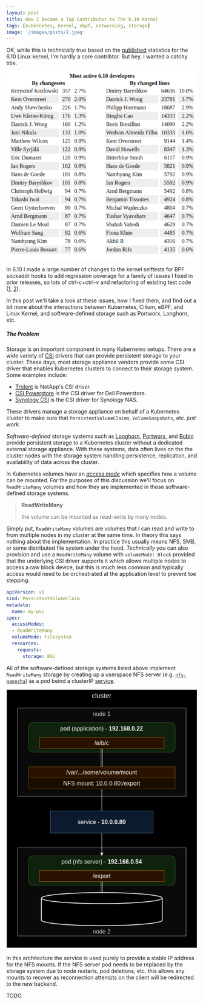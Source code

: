 ```yaml
---
layout: post
title: How I Became a Top Contributor to The 6.10 Kernel
tags: [kubernetes, kernel, ebpf, networking, storage]
image: '/images/posts/2.jpeg'
---
```


OK, while this is *technically* true based on the [published](https://lwn.net/Articles/981559/)
statistics for the 6.10 Linux kernel, I'm hardly a core contribtor. But hey,
I wanted a catchy title.

![alt](/images/posts/6.10-contributors.png)

In 6.10 I made a large number of changes to the kernel selftests for BPF
sockaddr hooks to add regression coverage for a family of issues I fixed in
prior releases, so lots of ctrl-c+ctrl-v and refactoring of existing test code 
([1](https://lore.kernel.org/bpf/20240510190246.3247730-1-jrife@google.com/T/#u),
[2](https://lore.kernel.org/bpf/20240429214529.2644801-1-jrife@google.com/T/#u)).

In this post we'll take a look at these issues, how I fixed them, and find out
a bit more about the interactions between Kubernetes, Cilium, eBPF, and Linux
Kernel, and software-defined storage such as Portworx, Longhorn, etc.

##### The Problem

Storage is an important component in many Kubernetes setups. There are a wide
variety of [CSI](https://kubernetes-csi.github.io/docs/) drivers that can
provide persistent storage to your cluster. These days, most storage appliance
vendors provide some CSI driver that enables Kubernetes clusters to connect to
their storage system. Some examples include:

* [Trident](https://docs.netapp.com/us-en/netapp-solutions/containers/rh-os-n_overview_trident.html)
  is NetApp's CSI driver.
* [CSI Powerstore](https://github.com/dell/csi-powerstore) is the CSI driver for
  Dell Powerstore.
* [Synology CSI](https://github.com/SynologyOpenSource/synology-csi) is the CSI
  driver for Synology NAS.

These drivers manage a storage appliance on behalf of a Kubernetes cluster to
make sure that `PersistentVolumeClaims`, `VolumeSnapshots`, etc. *just work*.

*Software-defined* storage systems such as [Longhorn](https://longhorn.io/),
[Portworx](https://portworx.com/), and [Robin](https://docs.robin.io/) provide
persistent storage to a Kubernetes cluster without a dedicated external storage
appliance. With these systems, data often lives on the the cluster nodes with
the storage system handling persistence, replication, and availability of data
across the cluster.

In Kubernetes volumes have an [*access mode*](https://kubernetes.io/docs/concepts/storage/persistent-volumes/#access-modes)
which specifies how a volume can be mounted. For the purposes of this discussion
we'll focus on `ReadWriteMany` volumes and how they are implemented in these
software-defined storage systems.

> **ReadWriteMany**
>
> the volume can be mounted as read-write by many nodes.

Simply put, `ReadWriteMany` volumes are volumes that I can read and write to
from multiple nodes in my cluster at the same time. In theory this says nothing
about the implementation. In practice this usually means NFS, SMB, or some
distributed file system under the hood. *Technically* you can also provision and
use a `ReadWriteMany` volume with `volumeMode: Block` provided that the
underlying CSI driver supports it which allows multiple nodes to access a raw
block device, but this is much less common and typically access would need to be
orchestrated at the application level to prevent toe stepping.

```yaml
apiVersion: v1
kind: PersistentVolumeClaim
metadata:
  name: my-pvc
spec:
  accessModes:
  - ReadWriteMany
  volumeMode: Filesystem
  resources:
    requests:
      storage: 8Gi
```

All of the software-defined storage systems listed above implement
`ReadWriteMany` storage by creating up a userspace NFS server
(e.g. [`nfs-ganesha`](https://github.com/nfs-ganesha/nfs-ganesha)) as a pod
beind a clusterIP [service](https://kubernetes.io/docs/concepts/services-networking/service/).

![alt](/images/posts/sds.png)

In this architecture the service is used purely to provide a stable IP address
for the NFS mounts. If the NFS server pod needs to be replaced by the storage
system due to node restarts, pod deletions, etc. this allows any mounts to
recover as reconnection attempts on the client will be redirected to the new
backend.

TODO
